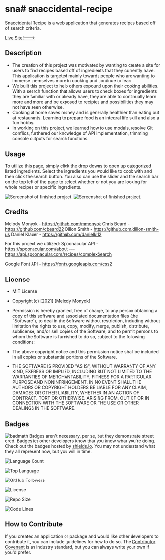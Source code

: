 # sna# snaccidental-recipe
Snaccidental Recipe is a web application that generates recipes based off of search criteria. 

[Live Site!--->](https://dillon-smith-us.github.io/snaccidental-recipe/)

## Description
- The creation of this project was motivated by wanting to create a site for users to find recipes based off of ingredients that they currently have. This application is targeted mainly towards people who are wanting to immerse themselves more in cooking and continue to learn. 
- We built this project to help others expound upon their cooking abilities. With a search function that allows users to check boxes for ingredients they are familiar with or already have, they are able to continually learn more and more and be exposed to recipies and possibilities they may not have seen otherwise. 
- Cooking at home saves money and is generally healthier than eating out at restaurants. Learning to prepare food is an integral life skill and also a fun hobby. 
- In working on this project, we learned how to use modals, resolve Git conflics, furthered our knowledge of API implementation, trimming console outputs for search functions.



## Usage
To utilize this page, simply click the drop downs to open up categorized listed ingredients. Select the ingredients you would like to cook with and then click the search button. You also can use the slider and the search bar on the top left of the page to select whether or not you are looking for whole recipes or specific ingredients. 

![Screenshot of finished project.](./assets/images/screenshot.jpg)
![Screenshot of finished project.](./assets/images/functionality.jpg)

## Credits
Melody Monyok - https://github.com/mmonyok
Chris Beard - https://github.com/cbeard22
Dillon Smith - https://github.com/dillon-smith-us
Daniel Klauer - https://github.com/danielkl12

For this project we utilized:
Spoonacular API - https://spoonacular.com/about --- https://api.spoonacular.com/recipes/complexSearch

Google Font API - https://fonts.googleapis.com/css2



## License
- MIT License

- Copyright (c) [2021] [Melody Monyok]

- Permission is hereby granted, free of charge, to any person obtaining a copy
of this software and associated documentation files (the "Software"), to deal
in the Software without restriction, including without limitation the rights
to use, copy, modify, merge, publish, distribute, sublicense, and/or sell
copies of the Software, and to permit persons to whom the Software is
furnished to do so, subject to the following conditions:

- The above copyright notice and this permission notice shall be included in all
copies or substantial portions of the Software.

- THE SOFTWARE IS PROVIDED "AS IS", WITHOUT WARRANTY OF ANY KIND, EXPRESS OR
IMPLIED, INCLUDING BUT NOT LIMITED TO THE WARRANTIES OF MERCHANTABILITY,
FITNESS FOR A PARTICULAR PURPOSE AND NONINFRINGEMENT. IN NO EVENT SHALL THE
AUTHORS OR COPYRIGHT HOLDERS BE LIABLE FOR ANY CLAIM, DAMAGES OR OTHER
LIABILITY, WHETHER IN AN ACTION OF CONTRACT, TORT OR OTHERWISE, ARISING FROM,
OUT OF OR IN CONNECTION WITH THE SOFTWARE OR THE USE OR OTHER DEALINGS IN THE
SOFTWARE.


## Badges
![badmath](https://img.shields.io/github/languages/top/nielsenjared/badmath)
Badges aren't necessary, per se, but they demonstrate street cred. Badges let other developers know that you know what you're doing. Check out the badges hosted by [shields.io](https://shields.io/). You may not understand what they all represent now, but you will in time.

![Language Count](https://img.shields.io/github/languages/count/mmonyok/05-HW-dayPlanner?color=blueviolet&label=Repo%20Language%20Count&logo=GitHub&logoColor=blueviolet&style=plastic)

![Top Language](https://img.shields.io/github/languages/top/mmonyok/05-HW-dayPlanner?color=blue&logo=GitHub&logoColor=blue&style=plastic)

![GitHub Followers](https://img.shields.io/github/followers/mmonyok?color=success&logo=GitHub&logoColor=success&style=plastic)

![License](https://img.shields.io/github/license/mmonyok/06-HW-weatherDashboard?color=yellow&logo=github&logoColor=yellow&style=plastic)

![Repo Size](https://img.shields.io/github/repo-size/mmonyok/06-HW-weatherDashboard?color=important&logo=github&logoColor=important&style=plastic)

![Code Lines](https://img.shields.io/tokei/lines/github/mmonyok/06-HW-weatherDashboard?color=FF0000&label=code%20lines&logo=github&logoColor=FF0000&style=plastic)


## How to Contribute
If you created an application or package and would like other developers to contribute it, you can include guidelines for how to do so. The [Contributor Covenant](https://www.contributor-covenant.org/) is an industry standard, but you can always write your own if you'd prefer.
